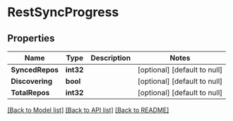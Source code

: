 # RestSyncProgress

## Properties
Name | Type | Description | Notes
------------ | ------------- | ------------- | -------------
**SyncedRepos** | **int32** |  | [optional] [default to null]
**Discovering** | **bool** |  | [optional] [default to null]
**TotalRepos** | **int32** |  | [optional] [default to null]

[[Back to Model list]](../README.md#documentation-for-models) [[Back to API list]](../README.md#documentation-for-api-endpoints) [[Back to README]](../README.md)

